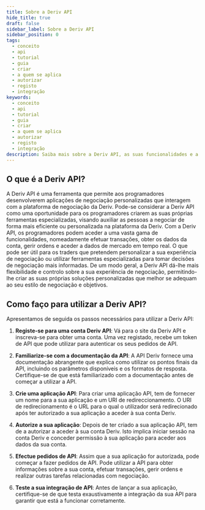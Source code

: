 ```yaml
---
title: Sobre a Deriv API
hide_title: true
draft: false
sidebar_label: Sobre a Deriv API
sidebar_position: 0
tags:
  - conceito
  - api
  - tutorial
  - guia
  - criar
  - a quem se aplica
  - autorizar
  - registo
  - integração
keywords:
  - conceito
  - api
  - tutorial
  - guia
  - criar
  - a quem se aplica
  - autorizar
  - registo
  - integração
description: Saiba mais sobre a Deriv API, as suas funcionalidades e a documentação da API com exemplos de código, e como utilizá-la para criar a sua aplicação de negociação.
---
```


## O que é a Deriv API?

A Deriv API é uma ferramenta que permite aos programadores desenvolverem aplicações de negociação personalizadas que interagem com a plataforma de negociação da Deriv. Pode-se considerar a Deriv API como uma oportunidade para os programadores criarem as suas próprias ferramentas especializadas, visando auxiliar as pessoas a negociar de forma mais eficiente ou personalizada na plataforma da Deriv. Com a Deriv API, os programadores podem aceder a uma vasta gama de funcionalidades, nomeadamente efetuar transações, obter os dados da conta, gerir ordens e aceder a dados de mercado em tempo real. O que pode ser útil para os traders que pretendem personalizar a sua experiência de negociação ou utilizar ferramentas especializadas para tomar decisões de negociação mais informadas. De um modo geral, a Deriv API dá-lhe mais flexibilidade e controlo sobre a sua experiência de negociação, permitindo-lhe criar as suas próprias soluções personalizadas que melhor se adequam ao seu estilo de negociação e objetivos.

## Como faço para utilizar a Deriv API?

Apresentamos de seguida os passos necessários para utilizar a Deriv API:

1. **Registe-se para uma conta Deriv API**: Vá para o site da Deriv API e inscreva-se para obter uma conta. Uma vez registado, recebe um token de API que pode utilizar para autenticar os seus pedidos de API.

2. **Familiarize-se com a documentação da API**: A API Deriv fornece uma documentação abrangente que explica como utilizar os pontos finais da API, incluindo os parâmetros disponíveis e os formatos de resposta. Certifique-se de que está familiarizado com a documentação antes de começar a utilizar a API.

3. **Crie uma aplicação API**: Para criar uma aplicação API, tem de fornecer um nome para a sua aplicação e um URI de redireccionamento. O URI de redirecionamento é o URL para o qual o utilizador será redirecionado após ter autorizado a sua aplicação a aceder à sua conta Deriv.

4. **Autorize a sua aplicação**: Depois de ter criado a sua aplicação API, tem de a autorizar a aceder à sua conta Deriv. Isto implica iniciar sessão na conta Deriv e conceder permissão à sua aplicação para aceder aos dados da sua conta.

5. **Efectue pedidos de API**: Assim que a sua aplicação for autorizada, pode começar a fazer pedidos de API. Pode utilizar a API para obter informações sobre a sua conta, efetuar transações, gerir ordens e realizar outras tarefas relacionadas com negociação.

6. **Teste a sua integração de API**: Antes de lançar a sua aplicação, certifique-se de que testa exaustivamente a integração da sua API para garantir que está a funcionar corretamente.
